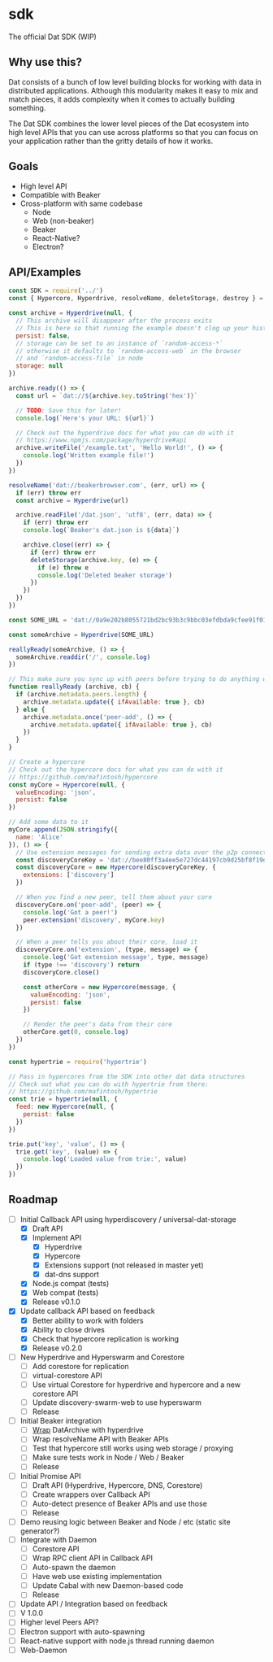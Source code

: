 # sdk
The official Dat SDK (WIP)

## Why use this?

Dat consists of a bunch of low level building blocks for working with data in distributed applications. Although this modularity makes it easy to mix and match pieces, it adds complexity when it comes to actually building something.

The Dat SDK combines the lower level pieces of the Dat ecosystem into high level APIs that you can use across platforms so that you can focus on your application rather than the gritty details of how it works.

## Goals

- High level API
- Compatible with Beaker
- Cross-platform with same codebase
  - Node
  - Web (non-beaker)
  - Beaker
  - React-Native?
  - Electron?

## API/Examples

```js
const SDK = require('../')
const { Hypercore, Hyperdrive, resolveName, deleteStorage, destroy } = SDK()

const archive = Hyperdrive(null, {
  // This archive will disappear after the process exits
  // This is here so that running the example doesn't clog up your history
  persist: false,
  // storage can be set to an instance of `random-access-*`
  // otherwise it defaults to `random-access-web` in the browser
  // and `random-access-file` in node
  storage: null
})

archive.ready(() => {
  const url = `dat://${archive.key.toString('hex')}`

  // TODO: Save this for later!
  console.log(`Here's your URL: ${url}`)

  // Check out the hyperdrive docs for what you can do with it
  // https://www.npmjs.com/package/hyperdrive#api
  archive.writeFile('/example.txt', 'Hello World!', () => {
    console.log('Written example file!')
  })
})

resolveName('dat://beakerbrowser.com', (err, url) => {
  if (err) throw err
  const archive = Hyperdrive(url)

  archive.readFile('/dat.json', 'utf8', (err, data) => {
    if (err) throw err
    console.log(`Beaker's dat.json is ${data}`)

    archive.close((err) => {
      if (err) throw err
      deleteStorage(archive.key, (e) => {
        if (e) throw e
        console.log('Deleted beaker storage')
      })
    })
  })
})

const SOME_URL = 'dat://0a9e202b8055721bd2bc93b3c9bbc03efdbda9cfee91f01a123fdeaadeba303e/'

const someArchive = Hyperdrive(SOME_URL)

reallyReady(someArchive, () => {
  someArchive.readdir('/', console.log)
})

// This make sure you sync up with peers before trying to do anything with the archive
function reallyReady (archive, cb) {
  if (archive.metadata.peers.length) {
    archive.metadata.update({ ifAvailable: true }, cb)
  } else {
    archive.metadata.once('peer-add', () => {
      archive.metadata.update({ ifAvailable: true }, cb)
    })
  }
}

// Create a hypercore
// Check out the hypercore docs for what you can do with it
// https://github.com/mafintosh/hypercore
const myCore = Hypercore(null, {
  valueEncoding: 'json',
  persist: false
})

// Add some data to it
myCore.append(JSON.stringify({
  name: 'Alice'
}), () => {
  // Use extension messages for sending extra data over the p2p connection
  const discoveryCoreKey = 'dat://bee80ff3a4ee5e727dc44197cb9d25bf8f19d50b0f3ad2984cfe5b7d14e75de7'
  const discoveryCore = new Hypercore(discoveryCoreKey, {
    extensions: ['discovery']
  })

  // When you find a new peer, tell them about your core
  discoveryCore.on('peer-add', (peer) => {
    console.log('Got a peer!')
    peer.extension('discovery', myCore.key)
  })

  // When a peer tells you about their core, load it
  discoveryCore.on('extension', (type, message) => {
    console.log('Got extension message', type, message)
    if (type !== 'discovery') return
    discoveryCore.close()

    const otherCore = new Hypercore(message, {
      valueEncoding: 'json',
      persist: false
    })

    // Render the peer's data from their core
    otherCore.get(0, console.log)
  })
})

const hypertrie = require('hypertrie')

// Pass in hypercores from the SDK into other dat data structures
// Check out what you can do with hypertrie from there:
// https://github.com/mafintosh/hypertrie
const trie = hypertrie(null, {
  feed: new Hypercore(null, {
    persist: false
  })
})

trie.put('key', 'value', () => {
  trie.get('key', (value) => {
    console.log('Loaded value from trie:', value)
  })
})

```

## Roadmap

- [ ] Initial Callback API using hyperdiscovery / universal-dat-storage
  - [x] Draft API
  - [x] Implement API
    - [x] Hyperdrive
    - [x] Hypercore
    - [x] Extensions support (not released in master yet)
    - [x] dat-dns support
  - [x] Node.js compat (tests)
  - [x] Web compat (tests)
  - [x] Release v0.1.0
- [x] Update callback API based on feedback
  - [x] Better ability to work with folders
  - [x] Ability to close drives
  - [x] Check that hypercore replication is working
  - [x] Release v0.2.0
- [ ] New Hyperdrive and Hyperswarm and Corestore
  - [ ] Add corestore for replication
  - [ ] virtual-corestore API
  - [ ] Use virtual Corestore for hyperdrive and hypercore and a new corestore API
  - [ ] Update discovery-swarm-web to use hyperswarm
  - [ ] Release
- [ ] Initial Beaker integration
  - [ ] [Wrap](https://github.com/RangerMauve/datarchive-to-hyperdrive) DatArchive with hyperdrive
  - [ ] Wrap resolveName API with Beaker APIs
  - [ ] Test that hypercore still works using web storage / proxying
  - [ ] Make sure tests work in Node / Web / Beaker
  - [ ] Release
- [ ] Initial Promise API
  - [ ] Draft API (Hyperdrive, Hypercore, DNS, Corestore)
  - [ ] Create wrappers over Callback API
  - [ ] Auto-detect presence of Beaker APIs and use those
  - [ ] Release
- [ ] Demo reusing logic between Beaker and Node / etc (static site generator?)
- [ ] Integrate with Daemon
  - [ ] Corestore API
  - [ ] Wrap RPC client API in Callback API
  - [ ] Auto-spawn the daemon
  - [ ] Have web use existing implementation
  - [ ] Update Cabal with new Daemon-based code
  - [ ] Release
- [ ] Update API / Integration based on feedback
- [ ] V 1.0.0
- [ ] Higher level Peers API?
- [ ] Electron support with auto-spawning
- [ ] React-native support with node.js thread running daemon
- [ ] Web-Daemon
